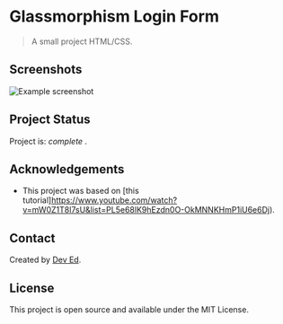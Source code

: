 # Glassmorphism Login Form

> A small project HTML/CSS.


## Screenshots
![Example screenshot](https://github.com/IrinaSpasova/Small-projects-JavaScript/blob/main/Glassmorphism%20Login%20Form/image.png)


## Project Status
Project is:  _complete_ .


## Acknowledgements
- This project was based on [this tutorial]https://www.youtube.com/watch?v=mW0Z1T8l7sU&list=PL5e68lK9hEzdn0O-OkMNNKHmP1iU6e6Dj).


## Contact
Created by [Dev Ed](https://www.youtube.com/watch?v=Ttf3CEsEwMQ).


## License
This project is open source and available under the MIT License. 
